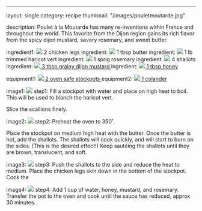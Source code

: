 ---
layout: single
category: recipe
thumbnail: "/images/pouletmoutarde.jpg"

description: Poulet à la Moutarde has many re-inventions within France and throughout the world. This favorite from the Dijon region gains its rich flavor from the spicy dijon mustard, savory rosemary, and sweet butter.

ingredient1: <img src="/images/chickenleg.jpeg"> 2 chicken legs
ingredient: <img src="/images/butter.jpeg"> 1 tbsp butter
ingredient: <img src="/images/haricot.jpeg"> 1 lb trimmed haricot vert
ingredient: <img src="/images/rosemary.jpeg"> 1 sprig rosemary
ingredient: <img src="/images/shallot.jpeg"> 4 shallots
ingredient: <a href="https://www.amazon.com/Maille-Style-Whole-Grain-Mustard/dp/B000SR5VOU/ref=as_li_ss_tl?s=grocery&ie=UTF8&qid=1485749315&sr=1-1&keywords=dijon+mustard+old+style&linkCode=ll1&tag=cilalime09-20&linkId=bdc279b6e13c9121e10f4ab7d264de7a"> <img src="/images/dijon.jpeg"> 3 tbsp grainy dijon mustard </a>
ingredient: <a href="https://www.amazon.com/Nature-Nates-Unfiltered-Honey-Ounce/dp/B00CMQD3VS/ref=as_li_ss_tl?s=grocery&ie=UTF8&qid=1485749263&sr=1-4&keywords=honey&th=1&linkCode=ll1&tag=cilalime09-20&linkId=b65bea2f237a52e1e4305cc49e4b17d1"> <img src="/images/honey.jpeg"> 1 tbsp honey </a>

equipment1: <a href="https://www.amazon.com/Creuset-Signature-Round-French-Truffle/dp/B0076NOFSC/ref=as_li_ss_tl?s=kitchen&rps=1&ie=UTF8&qid=1481598867&sr=1-38&keywords=le+creuset&refinements=p_85:2470955011&th=1&linkCode=ll1&tag=cilalime09-20&linkId=763a3c440afa980c6a965ea3be2ea298"> <img src="/images/stockpot.jpeg"> 2 oven safe stockpots </a>
equipment2: <a href="https://www.amazon.com/Bellemain-Micro-perforated-Stainless-5-quart-Colander-Dishwasher/dp/B00O97D0DO/ref=as_li_ss_tl?s=kitchen&ie=UTF8&qid=1485749351&sr=1-5&keywords=colander&linkCode=ll1&tag=cilalime09-20&linkId=da544aaf95938989e6fa14b8635690c1"> <img src="/images/colander.jpeg"> 1 colander </a>

image1: <img src="/images/pouletmoutarde1.jpeg">
step1: Fill a stockpot with water and place on high heat to boil. This will be used to blanch the haricot vert. <p> Slice the scallions finely. </p>

image2: <img src="/images/pouletmoutarde2.jpeg">
step2: Preheat the oven to 350˚. <p> Place the stockpot on medium high heat with the butter. Once the butter is hot, add the shallots. The shallots will cook quickly, and will start to burn on the sides. (This is the desired effect!) Keep sautéing the shallots until they are brown, translucent, and soft. </p>

image3: <img src="/images/pouletmoutarde3.jpeg">
step3: Push the shallots to the side and reduce the heat to medium. Place the chicken legs skin down in the bottom of the stockpot. Cook the 

image4: <img src="/images/pouletmoutarde4.jpeg">
step4: Add 1 cup of water, honey, mustard, and rosemary. Transfer the pot to the oven and cook until the sauce has reduced, approx 30 minutes.
